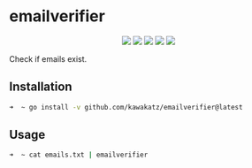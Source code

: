 # emailverifier
<p align="center">
<a href="https://opensource.org/licenses/MIT"><img src="https://img.shields.io/badge/license-MIT-_red.svg"></a>
<a href="https://github.com/kawakatz/emailverifier/issues"><img src="https://img.shields.io/badge/contributions-welcome-brightgreen.svg?style=flat"></a>
<a href="https://goreportcard.com/badge/github.com/kawakatz/emailverifier"><img src="https://goreportcard.com/badge/github.com/kawakatz/emailverifier"></a>
<a href="https://www.codefactor.io/repository/github/kawakatz/emailverifier/badge"><img src="https://www.codefactor.io/repository/github/kawakatz/emailverifier/badge"></a>
<a href="https://twitter.com/kawakatz"><img src="https://img.shields.io/twitter/follow/kawakatz.svg?logo=twitter"></a>
</p>

Check if emails exist.
## Installation
```sh
➜  ~ go install -v github.com/kawakatz/emailverifier@latest
```

## Usage
```sh
➜  ~ cat emails.txt | emailverifier
```
